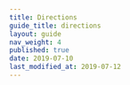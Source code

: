 ```yaml
---
title: Directions
guide_title: directions
layout: guide
nav_weight: 4
published: true
date: 2019-07-10
last_modified_at: 2019-07-12
---
```

